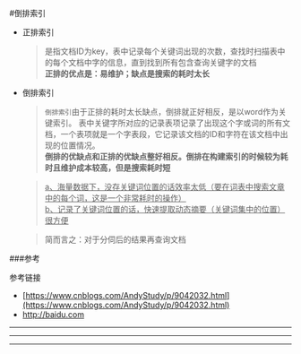 #倒排索引

- 正排索引
    > 是指文档ID为key，表中记录每个关键词出现的次数，查找时扫描表中的每个文档中字的信息，直到找到所有包含查询关键字的文档   
    **正排的优点是：易维护；缺点是搜索的耗时太长**  
  
  


- 倒排索引
    > `倒排索引`由于正排的耗时太长缺点，倒排就正好相反，是以word作为关键索引。  表中关键字所对应的记录表项记录了出现这个字或词的所有文档，一个表项就是一个字表段，它记录该文档的ID和字符在该文档中出现的位置情况。  
   **倒排的优缺点和正排的优缺点整好相反。倒排在构建索引的时候较为耗时且维护成本较高，但是搜索耗时短**
    
    ><u>a、海量数据下，没存关键词位置的话效率太低（要在词表中搜索文章中的每个词，这是一个非常耗时的操作）  
     b、记录了关键词位置的话，快速提取动态摘要（关键词集中的位置）很方便 </u>
   
   > 简而言之：对于分伺后的结果再查询文档






###参考

 参考链接 

   - [https://www.cnblogs.com/AndyStudy/p/9042032.html](https://www.cnblogs.com/AndyStudy/p/9042032.html)
   - <http://baidu.com>

----------
* * *
* * *